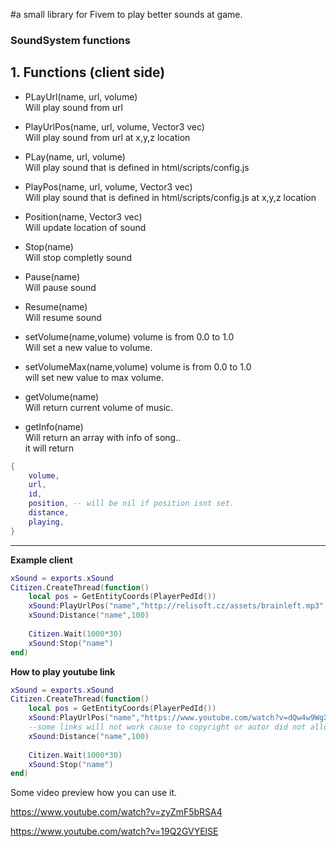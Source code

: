 #a small library for Fivem to play better sounds at game.

### SoundSystem functions

**1. Functions (client side)**
------------
   - PLayUrl(name, url, volume)
     <br>Will play sound from url
      
   - PlayUrlPos(name, url, volume, Vector3 vec)
     <br>Will play sound from url at x,y,z location 
     
   - PLay(name, url, volume)
     <br>Will play sound that is defined in html/scripts/config.js
      
   - PlayPos(name, url, volume, Vector3 vec)
     <br>Will play sound that is defined in html/scripts/config.js at x,y,z location      

   - Position(name, Vector3 vec)
     <br>Will update location of sound
     
   - Stop(name)
     <br>Will stop completly sound
     
   - Pause(name)
     <br>Will pause sound
     
   - Resume(name)
     <br>Will resume sound       
     
   - setVolume(name,volume) volume is from 0.0 to 1.0
     <br>Will set a new value to volume.
     
   - setVolumeMax(name,volume) volume is from 0.0 to 1.0
     <br>will set new value to max volume.  
 
   - getVolume(name)
     <br>Will return current volume of music.
     
   - getInfo(name) 
      <br>Will return an array with info of song..
      <br>it will return 
```LUA
{
	volume,
	url,
	id,
	position, -- will be nil if position isnt set.
	distance,
	playing,
}
```
------------

 **Example client**       
 
```LUA
xSound = exports.xSound
Citizen.CreateThread(function()
    local pos = GetEntityCoords(PlayerPedId())
    xSound:PlayUrlPos("name","http://relisoft.cz/assets/brainleft.mp3",1,pos)
    xSound:Distance("name",100)
    
    Citizen.Wait(1000*30)
    xSound:Stop("name")
end)
``` 

 **How to play youtube link**    
```LUA
xSound = exports.xSound
Citizen.CreateThread(function()
    local pos = GetEntityCoords(PlayerPedId())
    xSound:PlayUrlPos("name","https://www.youtube.com/watch?v=dQw4w9WgXcQ",1,pos)
    --some links will not work cause to copyright or autor did not allowed to play video from iframe.
    xSound:Distance("name",100)
    
    Citizen.Wait(1000*30)
    xSound:Stop("name")
end)
``` 

Some video preview how you can use it.

https://www.youtube.com/watch?v=zyZmF5bRSA4

https://www.youtube.com/watch?v=19Q2GVYElSE
